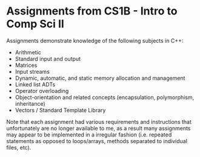 # Assignments from CS1B - Intro to Comp Sci II
Assignments demonstrate knowledge of the following subjects in C++:
- Arithmetic
- Standard input and output
- Matrices
- Input streams
- Dynamic, automatic, and static memory allocation and management
- Linked list ADTs
- Operator overloading
- Object-orientation and related concepts (encapsulation, polymorphism, inheritance)
- Vectors / Standard Template Library

Note that each assignment had various requirements and instructions that unfortunately are no longer available to me, as a result many assignments may appear to be implemented in a irregular fashion (i.e. repeated statements as opposed to loops/arrays, methods separated to individual files, etc).
